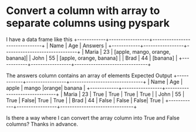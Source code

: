 
# Convert a column with array to separate columns using pyspark

I have a data frame like this
+------------+-----------------+-------------------------------+
| Name       |   Age           | Answers                       |
+------------+-----------------+-------------------------------+
| Maria      | 23              | [apple, mango, orange, banana]| 
| John       | 55              | [apple, orange, banana]       |
| Brad       | 44              | [banana]                      |
+------------+-----------------+-------------------------------+

The answers column contains an array of elements
Expected Output
+------------+-----------------+-------------------------------+
| Name       |   Age           | apple | mango |orange| banana |
+------------+-----------------+-------------------------------+
| Maria      | 23              |  True |  True | True | True   |
| John       | 55              |  True |  False| True | True   |
| Brad       | 44              | False | False | False| True   |
+------------+-----------------+-------------------------------+

Is there a way where I can convert the array column into True and False columns?
Thanks in advance.

        